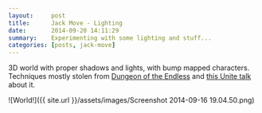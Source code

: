 ```yaml
---
layout:     post
title:      Jack Move - Lighting
date:       2014-09-20 14:11:29
summary:    Experimenting with some lighting and stuff...
categories: [posts, jack-move]
---
```


3D world with proper shadows and lights, with bump mapped characters. Techniques mostly stolen from [Dungeon of the Endless](http://store.steampowered.com/app/249050/) and [this Unite talk](https://www.youtube.com/watch?v=zPQOHX9hiL0&list=PLX2vGYjWbI0RP5YmvwgqgJQrHGul-Tnr_&index=36) about it.

![World!]({{ site.url }}/assets/images/Screenshot 2014-09-16 19.04.50.png)